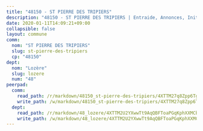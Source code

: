 ```yaml
---
title: "48150 - ST PIERRE DES TRIPIERS"
description: "48150 - ST PIERRE DES TRIPIERS | Entraide, Annonces, Initiatives"
date: 2020-01-11T14:09:21+09:00
collapsible: false
layout: commune
comm:
  nom: "ST PIERRE DES TRIPIERS"
  slug: st-pierre-des-tripiers
  cp: "48150"
dept:
  nom: "Lozère"
  slug: lozere
  num: "48"
peerpad:
  comm:
    read_path: /r/markdown/48150_st-pierre-des-tripiers/4XTTM27q8Zpp6TgZyuZB1kQ2va3NXMEzGWxk4BkbotuVeKbkH
    write_path: /w/markdown/48150_st-pierre-des-tripiers/4XTTM27q8Zpp6TgZyuZB1kQ2va3NXMEzGWxk4BkbotuVeKbkH-K3TgUVUWnymxCBGWEB7BtJSc34sa8FvgVbVTMciajxRJeYhmuEeJJLiCvtDD6zYDAKdLxanC4GNMvffgjfpDm4vTSGtUb9GBLQpS8LYtBQZdoj3cUxGy9VrfUhAxG6Jpedd3eueV
  dept:
    read_path: /r/markdown/48_lozere/4XTTM2U2YXwwTt9AqQBFToaPGqKphXXMCbRQJd3ieCWApZKhp
    write_path: /w/markdown/48_lozere/4XTTM2U2YXwwTt9AqQBFToaPGqKphXXMCbRQJd3ieCWApZKhp-K3TgU8LFw2VbEvF8YT63nrQb5nBCHp3LkChLkTGaYr9v91U6euBJvc2gC6ZE26iQLtBcf6bgLU5YQs5jKcnyLY5qYAH3MFy4H4ZDybCAkb97J6HGTY7nKmFopGDHEk7j5murpeJa
---
```



